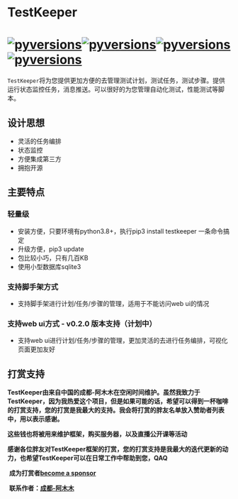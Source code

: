 # **TestKeeper**

# [![pyversions](https://img.shields.io/badge/testkeeper-v0.1.x-green)](https://pypi.org/project/testkeeper/)[![pyversions](https://img.shields.io/badge/pypi-v0.3.x-orange)](https://pypi.org/project/opensourcetest-test-test/)[![pyversions](https://img.shields.io/badge/pytest-5.x-green)](https://docs.pytest.org)[![pyversions](https://img.shields.io/badge/requests-2.x-green)](http://docs.python-requests.org/en/master/ )

`TestKeeper`将为您提供更加方便的去管理测试计划，测试任务，测试步骤。提供运行状态监控任务，消息推送。可以很好的为您管理自动化测试，性能测试等脚本。


## **设计思想**

- 灵活的任务编排
- 状态监控
- 方便集成第三方
- 拥抱开源

## **主要特点**

### 轻量级 ###
- 安装方便，只要环境有python3.8+，执行pip3 install testkeeper 一条命令搞定
- 升级方便，pip3 update
- 包比较小巧，只有几百KB
- 使用小型数据库sqlite3

### 支持脚手架方式

- 支持脚手架进行计划/任务/步骤的管理，适用于不能访问web ui的情况

### 支持web ui方式 - v0.2.0 版本支持（计划中）
- 支持web ui进行计划/任务/步骤的管理，更加灵活的去进行任务编排，可视化页面更加友好

## **打赏支持**

**TestKeeper由来自中国的成都-阿木木在空闲时间维护。虽然我致力于TestKeeper，因为我热爱这个项目，但是如果可能的话，希望可以得到一杯咖啡的打赏支持，您的打赏是我最大的支持。我会将打赏的胖友名单放入赞助者列表中，用以表示感谢。**

​	**这些钱也将被用来维护框架，购买服务器，以及直播公开课等活动**

​	**感谢各位胖友对TestKeeper框架的打赏，您的打赏支持是我最大的迭代更新的动力，也希望TestKeeper可以在日常工作中帮助到您，QAQ**

​	**成为打赏者[become a sponsor](/docs/sponsors.md)**

​	**联系作者：[成都-阿木木](mailto:848257135@qq.com)**



[opensourcetest]: https://github.com/chineseluo/opensourcetest